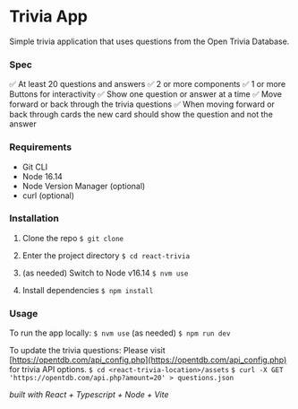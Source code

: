 # Trivia App

Simple trivia application that uses questions from the Open Trivia Database.

### Spec

✅ At least 20 questions and answers
✅ 2 or more components
✅ 1 or more Buttons for interactivity
✅ Show one question or answer at a time
✅ Move forward or back through the trivia questions
✅ When moving forward or back through cards the new card should show the question and not the answer

### Requirements

- Git CLI
- Node 16.14
- Node Version Manager (optional)
- curl (optional)

### Installation

1. Clone the repo
   `$ git clone `

2. Enter the project directory
   `$ cd react-trivia`

3. (as needed) Switch to Node v16.14
   `$ nvm use`

4. Install dependencies
   `$ npm install`

### Usage

To run the app locally:
`$ nvm use` (as needed)
`$ npm run dev`

To update the trivia questions:
Please visit [https://opentdb.com/api_config.php](https://opentdb.com/api_config.php) for trivia API options.
`$ cd <react-trivia-location>/assets`
`$ curl -X GET 'https://opentdb.com/api.php?amount=20' > questions.json`

_built with React + Typescript + Node + Vite_
